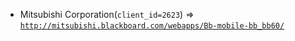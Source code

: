 - Mitsubishi Corporation(`client_id=2623`) => [`http://mitsubishi.blackboard.com/webapps/Bb-mobile-bb_bb60/`](http://mitsubishi.blackboard.com/webapps/Bb-mobile-bb_bb60/)
